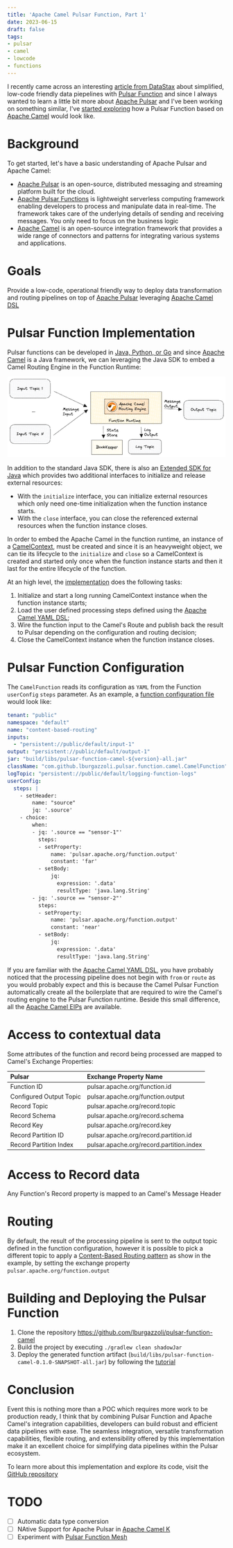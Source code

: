 ```yaml
---
title: 'Apache Camel Pulsar Function, Part 1'
date: 2023-06-15
draft: false
tags:
- pulsar
- camel
- lowcode
- functions
---
```


I recently came across an interesting [article from DataStax](https://thenewstack.io/simplified-data-pipelines-with-pulsar-transformation-functions) about simplified, low-code friendly data piepelines with [Pulsar Function](https://pulsar.apache.org/docs/functions-overview) and since I always wanted to learn a little bit more about [Apache Pulsar](https://pulsar.apache.org) and I've been working on something similar, I've [started exploring](https://github.com/lburgazzoli/pulsar-function-camel) how a Pulsar Function based on [Apache Camel](https://camel.apache.org) would look like.

# Background

To get started, let's have a basic understanding of Apache Pulsar and Apache Camel:

- [Apache Pulsar](https://pulsar.apache.org) is an open-source, distributed messaging and streaming platform built for the cloud. 
- [Apache Pulsar Functions](https://pulsar.apache.org/docs/3.0.x/functions-overview/) is lightweight serverless computing framework enabling developers to process and manipulate data in real-time. The framework takes care of the underlying details of sending and receiving messages. You only need to focus on the business logic
- [Apache Camel](https://camel.apache.org) is an open-source integration framework that provides a wide range of connectors and patterns for integrating various systems and applications.

# Goals

Provide a low-code, operational friendly way to deploy data transformation and routing pipelines on top of [Apache Pulsar](https://pulsar.apache.org) leveraging [Apache Camel DSL](https://camel.apache.org/manual/dsl.html)

# Pulsar Function Implementation

Pulsar functions can be developed in [Java, Python, or Go](https://pulsar.apache.org/docs/3.0.x/functions-develop-api/) and since [Apache Camel](https://camel.apache.org) is a Java framework, we can leveraging the Java SDK to embed a Camel Routing Engine in the Function Runtime:

![camel-embedded](/images/pulsar-function-camel-embedded.png)

In addition to the standard Java SDK, there is also an [Extended SDK for Java](https://pulsar.apache.org/docs/3.0.x/functions-develop-api/#use-extended-sdk-for-java) which provides two additional interfaces to initialize and release external resources:
- With the `initialize` interface, you can initialize external resources which only need one-time initialization when the function instance starts.
- With the `close` interface, you can close the referenced external resources when the function instance closes.

In order to embed the Apache Camel in the function runtime, an instance of a [CamelContext](https://camel.apache.org/manual/camelcontext.html), must be created and since it is an heavyweight object, we can tie its lifecycle to the `initialize` and `close` so a CamelContext is created and started only once when the function instance starts and then it last for the entire lifecycle of the function.

At an high level, the [implementation](https://github.com/lburgazzoli/pulsar-function-camel) does the following tasks:
1. Initialize and start a long running CamelContext instance when the function instance starts;
2. Load the user defined processing steps defined using the [Apache Camel YAML DSL](https://camel.apache.org/components/3.20.x/others/yaml-dsl.html);
3. Wire the function input to the Camel's Route and publish back the result to Pulsar depending on the configuration and routing decision;
4. Close the CamelContext instance when the function instance closes. 

# Pulsar Function Configuration

The `CamelFunction` reads its configuration as `YAML` from the Function `userConfig` `steps` parameter.
As an example, a [function configuration file](https://pulsar.apache.org/docs/3.0.x/functions-cli/) would look like:

```yaml
tenant: "public"
namespace: "default"
name: "content-based-routing"
inputs:
  - "persistent://public/default/input-1"
output: "persistent://public/default/output-1"
jar: "build/libs/pulsar-function-camel-${version}-all.jar"
className: "com.github.lburgazzoli.pulsar.function.camel.CamelFunction"
logTopic: "persistent://public/default/logging-function-logs"
userConfig:
  steps: |
    - setHeader:
        name: "source"
        jq: '.source'
    - choice:
        when:
        - jq: '.source == "sensor-1"'
          steps:
          - setProperty:
              name: 'pulsar.apache.org/function.output'
              constant: 'far'
          - setBody:
              jq:
                expression: '.data'
                resultType: 'java.lang.String'
        - jq: '.source == "sensor-2"'
          steps:
          - setProperty:
              name: 'pulsar.apache.org/function.output'
              constant: 'near'
          - setBody:
              jq:
                expression: '.data'
                resultType: 'java.lang.String'
```

If you are familiar with the [Apache Camel YAML DSL](https://camel.apache.org/components/3.20.x/others/yaml-dsl.html), you have probably noticed that the processing pipeline does not begin with `from` or `route` as you would probably expect and this is because the Camel Pulsar Function automatically create all the boilerplate that are required to wire the Camel's routing engine to the Pulsar Function runtime. Beside this small difference, all the [Apache Camel EIPs](https://camel.apache.org/components/3.20.x/eips/enterprise-integration-patterns.html) are available.

# Access to contextual data

Some attributes of the function and record being processed are mapped to Camel's Exchange Properties:

| Pulsar                   | Exchange Property Name                   |
|:-------------------------|:-----------------------------------------|
| Function ID              | pulsar.apache.org/function.id            |
| Configured Output Topic  | pulsar.apache.org/function.output        |
| Record Topic             | pulsar.apache.org/record.topic           |
| Record Schema            | pulsar.apache.org/record.schema          |
| Record Key               | pulsar.apache.org/record.key             |
| Record Partition ID      | pulsar.apache.org/record.partition.id    |
| Record Partition Index   | pulsar.apache.org/record.partition.index |

# Access to Record data

Any Function's Record property is mapped to an Camel's Message Header

# Routing

By default, the result of the processing pipeline is sent to the output topic defined in the function configuration, however it is possible to pick a different topic to apply a [Content-Based Routing pattern](https://www.enterpriseintegrationpatterns.com/patterns/messaging/ContentBasedRouter.html) as show in the example, by setting the exchange property `pulsar.apache.org/function.output`


# Building and Deploying the Pulsar Function

1. Clone the repository https://github.com/lburgazzoli/pulsar-function-camel
2. Build the project by executing  `./gradlew clean shadowJar`
3. Deploy the generated function artifact (`build/libs/pulsar-function-camel-0.1.0-SNAPSHOT-all.jar`) by following the [tutorial](https://pulsar.apache.org/docs/3.0.x/functions-deploy/)

# Conclusion

Event this is nothing more than a POC which requires more work to be production ready, I think that by combining Pulsar Function and Apache Camel's integration capabilities, developers can build robust and efficient data pipelines with ease. 
The seamless integration, versatile transformation capabilities, flexible routing, and extensibility offered by this implementation make it an excellent choice for simplifying data pipelines within the Pulsar ecosystem.

To learn more about this implementation and explore its code, visit the [GitHub repository](https://github.com/lburgazzoli/pulsar-function-camel)

# TODO

- [ ] Automatic data type conversion
- [ ] NAtive Support for Apache Pulsar in [Apache Camel K](https://camel.apache.org/camel-k/1.12.x/index.html)
- [ ] Experiment with [Pulsar Function Mesh](https://functionmesh.io/)
